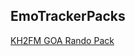 ﻿## EmoTrackerPacks

[KH2FM GOA Rando Pack](https://Reivax00hh.github.io/EmoTrackerPacks/kh2fm_maptracker_reivax00hh.zip)
